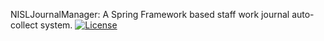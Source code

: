 NISLJournalManager: A Spring Framework based staff work journal auto-collect system.
[![License](https://img.shields.io/badge/licence-Apache%202.0-brightgreen.svg?style=flat)](LICENSE)